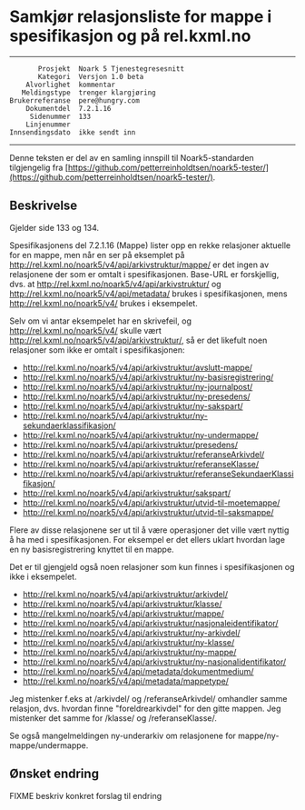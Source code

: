 Samkjør relasjonsliste for mappe i spesifikasjon og på rel.kxml.no
==================================================================

 ------------------  ---------------------------------
           Prosjekt  Noark 5 Tjenestegresesnitt
           Kategori  Versjon 1.0 beta
        Alvorlighet  kommentar
       Meldingstype  trenger klargjøring
    Brukerreferanse  pere@hungry.com
        Dokumentdel  7.2.1.16
         Sidenummer  133
        Linjenummer  
    Innsendingsdato  ikke sendt inn
 ------------------  ---------------------------------

Denne teksten er del av en samling innspill til Noark5-standarden
tilgjengelig fra [https://github.com/petterreinholdtsen/noark5-tester/](https://github.com/petterreinholdtsen/noark5-tester/).

Beskrivelse
-----------

Gjelder side 133 og 134.

Spesifikasjonens del 7.2.1.16 (Mappe) lister opp en rekke relasjoner
aktuelle for en mappe, men når en ser på eksemplet på
http://rel.kxml.no/noark5/v4/api/arkivstruktur/mappe/ er det ingen av
relasjonene der som er omtalt i spesifikasjonen.  Base-URL er
forskjellig, dvs. at http://rel.kxml.no/noark5/v4/api/arkivstruktur/
og http://rel.kxml.no/noark5/v4/api/metadata/ brukes i
spesifikasjonen, mens http://rel.kxml.no/noark5/v4/ brukes i
eksempelet.

Selv om vi antar eksempelet har en skrivefeil, og
http://rel.kxml.no/noark5/v4/ skulle vært
http://rel.kxml.no/noark5/v4/api/arkivstruktur/, så er det likefult
noen relasjoner som ikke er omtalt i spesifikasjonen:

 * http://rel.kxml.no/noark5/v4/api/arkivstruktur/avslutt-mappe/
 * http://rel.kxml.no/noark5/v4/api/arkivstruktur/ny-basisregistrering/
 * http://rel.kxml.no/noark5/v4/api/arkivstruktur/ny-journalpost/
 * http://rel.kxml.no/noark5/v4/api/arkivstruktur/ny-presedens/
 * http://rel.kxml.no/noark5/v4/api/arkivstruktur/ny-sakspart/
 * http://rel.kxml.no/noark5/v4/api/arkivstruktur/ny-sekundaerklassifikasjon/
 * http://rel.kxml.no/noark5/v4/api/arkivstruktur/ny-undermappe/
 * http://rel.kxml.no/noark5/v4/api/arkivstruktur/presedens/
 * http://rel.kxml.no/noark5/v4/api/arkivstruktur/referanseArkivdel/
 * http://rel.kxml.no/noark5/v4/api/arkivstruktur/referanseKlasse/
 * http://rel.kxml.no/noark5/v4/api/arkivstruktur/referanseSekundaerKlassifikasjon/
 * http://rel.kxml.no/noark5/v4/api/arkivstruktur/sakspart/
 * http://rel.kxml.no/noark5/v4/api/arkivstruktur/utvid-til-moetemappe/
 * http://rel.kxml.no/noark5/v4/api/arkivstruktur/utvid-til-saksmappe/

Flere av disse relasjonene ser ut til å være operasjoner det ville
vært nyttig å ha med i spesifikasjonen.  For eksempel er det ellers
uklart hvordan lage en ny basisregistrering knyttet til en mappe.

Det er til gjengjeld også noen relasjoner som kun finnes i
spesifikasjonen og ikke i eksempelet.

 * http://rel.kxml.no/noark5/v4/api/arkivstruktur/arkivdel/
 * http://rel.kxml.no/noark5/v4/api/arkivstruktur/klasse/
 * http://rel.kxml.no/noark5/v4/api/arkivstruktur/mappe/
 * http://rel.kxml.no/noark5/v4/api/arkivstruktur/nasjonaleidentifikator/
 * http://rel.kxml.no/noark5/v4/api/arkivstruktur/ny-arkivdel/
 * http://rel.kxml.no/noark5/v4/api/arkivstruktur/ny-klasse/
 * http://rel.kxml.no/noark5/v4/api/arkivstruktur/ny-mappe/
 * http://rel.kxml.no/noark5/v4/api/arkivstruktur/ny-nasjonalidentifikator/
 * http://rel.kxml.no/noark5/v4/api/metadata/dokumentmedium/
 * http://rel.kxml.no/noark5/v4/api/metadata/mappetype/

Jeg mistenker f.eks at /arkivdel/ og /referanseArkivdel/ omhandler
samme relasjon, dvs. hvordan finne "foreldrearkivdel" for den gitte
mappen.  Jeg mistenker det samme for /klasse/ og /referanseKlasse/.

Se også mangelmeldingen ny-underarkiv om relasjonene for
mappe/ny-mappe/undermappe.

Ønsket endring
--------------

FIXME beskriv konkret forslag til endring
